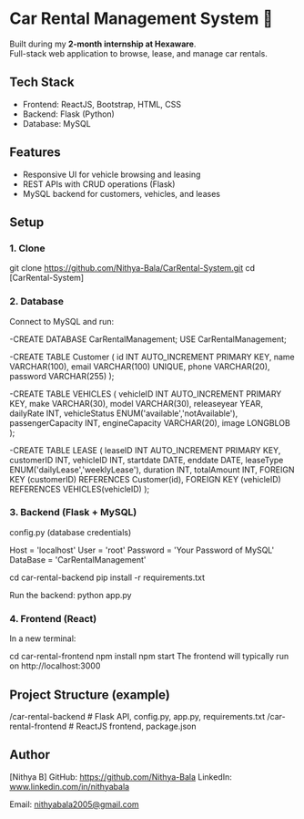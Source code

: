 # Car Rental Management System 🚗

Built during my **2-month internship at Hexaware**.  
Full-stack web application to browse, lease, and manage car rentals.

## Tech Stack
- Frontend: ReactJS, Bootstrap, HTML, CSS  
- Backend: Flask (Python)  
- Database: MySQL  

## Features
- Responsive UI for vehicle browsing and leasing  
- REST APIs with CRUD operations (Flask)  
- MySQL backend for customers, vehicles, and leases  

## Setup

### 1. Clone
git clone https://github.com/Nithya-Bala/CarRental-System.git
cd [CarRental-System]

### 2. Database
Connect to MySQL and run:

-CREATE DATABASE CarRentalManagement;
USE CarRentalManagement;

-CREATE TABLE Customer (
    id INT AUTO_INCREMENT PRIMARY KEY,
    name VARCHAR(100),
    email VARCHAR(100) UNIQUE,
    phone VARCHAR(20),
    password VARCHAR(255)
);

-CREATE TABLE VEHICLES (
    vehicleID INT AUTO_INCREMENT PRIMARY KEY,
    make VARCHAR(30),
    model VARCHAR(30),
    releaseyear YEAR,
    dailyRate INT,
    vehicleStatus ENUM('available','notAvailable'),
    passengerCapacity INT,
    engineCapacity VARCHAR(20),
    image LONGBLOB
);

-CREATE TABLE LEASE (
    leaseID INT AUTO_INCREMENT PRIMARY KEY,
    customerID INT,
    vehicleID INT,
    startdate DATE,
    enddate DATE,
    leaseType ENUM('dailyLease','weeklyLease'),
    duration INT,
    totalAmount INT,
    FOREIGN KEY (customerID) REFERENCES Customer(id),
    FOREIGN KEY (vehicleID) REFERENCES VEHICLES(vehicleID)
);

### 3. Backend (Flask + MySQL)

config.py (database credentials)

Host = 'localhost'
User = 'root'
Password = 'Your Password of MySQL'
DataBase = 'CarRentalManagement'

cd car-rental-backend
pip install -r requirements.txt

Run the backend:
python app.py

### 4. Frontend (React)
In a new terminal:

cd car-rental-frontend
npm install
npm start
The frontend will typically run on http://localhost:3000

## Project Structure (example)

/car-rental-backend    # Flask API, config.py, app.py, requirements.txt
/car-rental-frontend   # ReactJS frontend, package.json

## Author
[Nithya B]
GitHub: https://github.com/Nithya-Bala
LinkedIn: www.linkedin.com/in/nithyabala

Email: nithyabala2005@gmail.com

